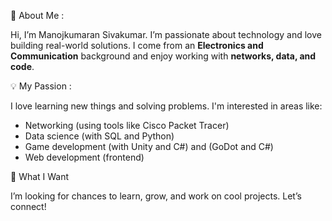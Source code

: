 👋 About Me : 

Hi, I’m Manojkumaran Sivakumar. I’m passionate about technology and love building real-world solutions. I come from an **Electronics and Communication** background and enjoy working with **networks, data, and code**.

💡 My Passion : 

I love learning new things and solving problems. I'm interested in areas like:
* Networking (using tools like Cisco Packet Tracer)
* Data science (with SQL and Python)
* Game development (with Unity and C#) and (GoDot and C#)
* Web development (frontend)

🚀 What I Want

I’m looking for chances to learn, grow, and work on cool projects. Let’s connect!
